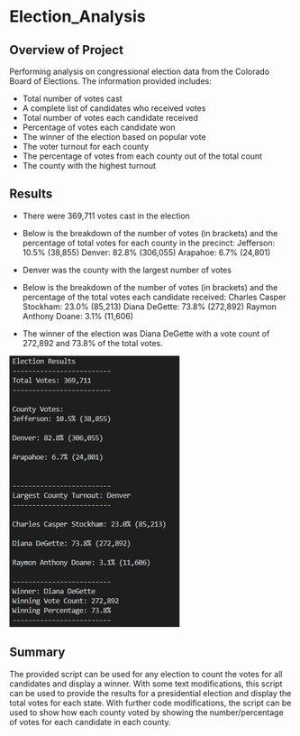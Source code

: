 # Election_Analysis

## Overview of Project
Performing analysis on congressional election data from the Colorado Board of Elections. The information provided includes:

* Total number of votes cast
* A complete list of candidates who received votes
* Total number of votes each candidate received
* Percentage of votes each candidate won
* The winner of the election based on popular vote
* The voter turnout for each county
* The percentage of votes from each county out of the total count
* The county with the highest turnout

## Results

* There were 369,711 votes cast in the election

* Below is the breakdown of the number of votes (in brackets) and the percentage of total votes for each county in the precinct:
Jefferson: 10.5% (38,855)
Denver: 82.8% (306,055)
Arapahoe: 6.7% (24,801)

* Denver was the county with the largest number of votes

* Below is the breakdown of the number of votes (in brackets) and the percentage of the total votes each candidate received:
Charles Casper Stockham: 23.0% (85,213)
Diana DeGette: 73.8% (272,892)
Raymon Anthony Doane: 3.1% (11,606)

* The winner of the election was Diana DeGette with a vote count of 272,892 and 73.8% of the total votes.

![Results](/Resources/results.png)

## Summary

The provided script can be used for any election to count the votes for all candidates and display a winner. With some text modifications, this script can be used to provide the results for a presidential election and display the total votes for each state. With further code modifications, the script can be used to show how each county voted by showing the number/percentage of votes for each candidate in each county.